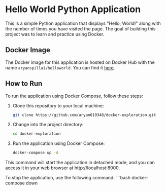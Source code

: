 # Hello World Python Application

This is a simple Python application that displays "Hello, World!" along with the number of times you have visited the page. The goal of building this project was to learn and practice using Docker.

## Docker Image

The Docker image for this application is hosted on Docker Hub with the name `aryanspillai/helloworld`. You can find it [here](https://hub.docker.com/r/aryanspillai/helloworld).

## How to Run

To run the application using Docker Compose, follow these steps:

1. Clone this repository to your local machine:

   ```bash
   git clone https://github.com/aryan619348/docker-exploration.git

2. Change into the project directory:

    ```bash
    cd docker-exploration

3. Run the application using Docker Compose:

    ```bash
    docker-compose up -d

This command will start the application in detached mode, and you can access it in your web browser at http://localhost:8000.


To stop the application, use the following command:
    ```bash
    docker-compose down

